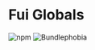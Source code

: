 # Fui Globals

![npm](https://img.shields.io/npm/v/@chaffity/fui-globals.svg?style=flat-square)
![Bundlephobia](https://img.shields.io/bundlephobia/min/@chaffity/fui-globals.svg?style=flat-square)
